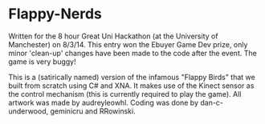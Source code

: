 Flappy-Nerds
============

Written for the 8 hour Great Uni Hackathon (at the University of Manchester) on 8/3/14. This entry won the Ebuyer Game Dev prize, only minor 'clean-up' changes have been made to the code after the event. The game is very buggy!

This is a (satirically named) version of the infamous "Flappy Birds" that we built from scratch using C# and XNA. It makes use of the Kinect sensor as the control mechanism (this is currently required to play the game). All artwork was made by audreyleowhl. Coding was done by dan-c-underwood, geminicru and RRowinski.
